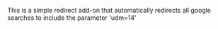 This is a simple redirect add-on that automatically redirects all google searches to include the parameter 'udm=14'

